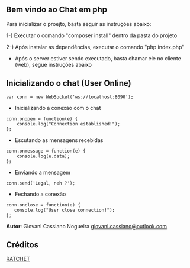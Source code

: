 ## Bem vindo ao Chat em php

Para inicializar o proejto, basta seguir as instruções abaixo:

1-) Executar o comando "composer install" dentro da pasta do projeto 

2-) Após instalar as dependências, executar o comando "php index.php"

- Após o server estiver sendo executado, basta chamar ele no cliente (web), segue instruções abaixo


## Inicializando o chat (User Online)
```
var conn = new WebSocket('ws://localhost:8090');
```
- Inicializando a conexão com o chat
```
conn.onopen = function(e) {
    console.log("Connection established!");
};
```
- Escutando as mensagens recebidas
```
conn.onmessage = function(e) {
    console.log(e.data);
};
```
- Enviando a mensagem
```
conn.send('Legal, neh ?');
```
- Fechando a conexão
```
conn.onclose = function(e) {
   console.log("User close connection!");
};
```

**Autor**: Giovani Cassiano Nogueira <giovani.cassiano@outlook.com>

## Créditos

[RATCHET](http://socketo.me)
